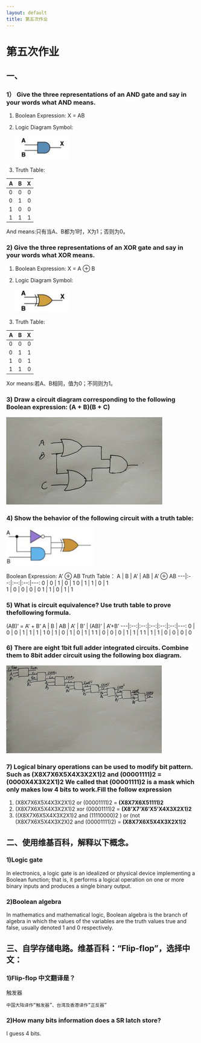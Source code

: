 ```yaml
---
layout: default
title: 第五次作业
---
```


# 第五次作业

## 一、
### 1） Give the three representations of an AND gate and say in your words what AND means.
1. Boolean Expression: X = AB 
2. Logic Diagram Symbol:

    ![](images/AND.png)

3. Truth Table:

 A | B | X  
---|:--:|---:
 0 | 0 | 0  
 0 | 1 | 0
 1 | 0 | 0
 1 | 1 | 1

 And means:只有当A、B都为1时，X为1；否则为0。

 ### 2) Give the three representations of an XOR gate and say in your words what XOR means.
1. Boolean Expression: X = A ⊕ B 
2. Logic Diagram Symbol:

    ![](images/XOR.png)

3. Truth Table:

 A | B | X  
---|:--:|---:
 0 | 0 | 0  
 0 | 1 | 1
 1 | 0 | 1
 1 | 1 | 0

 Xor means:若A、B相同，值为0；不同则为1。

 ### 3) Draw a circuit diagram corresponding to the following Boolean expression: (A + B)(B + C)
 ![](images/expression.png)

 ### 4) Show the behavior of the following circuit with a truth table:
 ![](images/question.png)

 Boolean Expression: A’ ⊕ AB
 Truth Table：
 A | B | A’ | AB | A’ ⊕ AB
---|:--:|:--:|:--:|---:
 0 | 0 | 1  | 0  | 1 
 0 | 1 | 1  | 0  | 1  
 1 | 0 | 0  | 0  | 0 
 1 | 1 | 0  | 1  | 1

###  5) What is circuit equivalence? Use truth table to prove thefollowing formula.
(AB)’ = A’ + B’ 
 A | B | AB | A’ | B’ | (AB)’ | A’+B’ 
---|:--:|:--:|:--:|:--:|:--:|---:
 0 | 0 | 0  | 1  | 1  | 1     | 1
 0 | 1 | 0  | 1  | 0  | 1     | 1
 1 | 0 | 0  | 0  | 1  | 1     | 1
 1 | 1 | 1  | 0  | 0  | 0     | 0

 ### 6) There are eight 1bit full adder integrated circuits. Combine them to 8bit adder circuit using the following box diagram.
![](images/circuit.png)

### 7) Logical binary operations can be used to modify bit pattern. Such as (X8X7X6X5X4X3X2X1)2 and (00001111)2 = (0000X4X3X2X1)2 We called that (00001111)2 is a mask which only makes low 4 bits to work.Fill the follow expression

1. (X8X7X6X5X4X3X2X1)2 or (00001111)2 = **(X8X7X6X51111)2**
2.  (X8X7X6X5X4X3X2X1)2 xor (00001111)2 = **(X8’X7’X6’X5’X4X3X2X1)2**
3.  ((X8X7X6X5X4X3X2X1)2 and (11110000)2 ) or (not (X8X7X6X5X4X3X2X)2 and (00001111)2) = **(X8X7X6X5X4X3X2X1)2**

## 二、使用维基百科，解释以下概念。
### 1)Logic gate
In electronics, a logic gate is an idealized or physical device implementing a Boolean function; that is, it performs a logical operation on one or more binary inputs and produces a single binary output.
### 2)Boolean algebra
In mathematics and mathematical logic, Boolean algebra is the branch of algebra in which the values of the variables are the truth values true and false, usually denoted 1 and 0 respectively.

## 三、自学存储电路。维基百科：“Flip-flop”，选择中文：
### 1)Flip-flop 中文翻译是？
触发器

    中国大陆译作“触发器”、台湾及香港译作“正反器”
    
### 2)How many bits information does a SR latch store?
I guess 4 bits.

